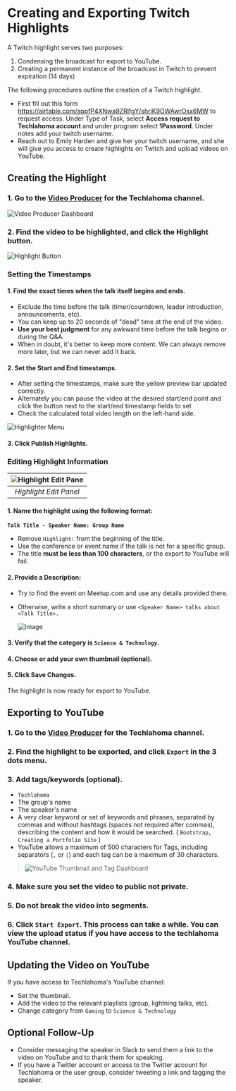 # Creating and Exporting Twitch Highlights
A Twitch highlight serves two purposes: 
1. Condensing the broadcast for export to YouTube.
2. Creating a permanent instance of the broadcast in Twitch to prevent expiration (14 days)

The following procedures outline the creation of a Twitch highlight.

* First fill out this form https://airtable.com/appfP4XNwa9ZRlfgY/shriK9OWAwrOsx6MW to request access. Under Type of Task, select **Access request to Techlahoma account** and under program select **1Password**. Under notes add your twitch username.
*  Reach out to Emily Harden and give her your twitch username, and she will give you access to create highlights on Twitch and upload videos on YouTube.

## Creating the Highlight

### 1. Go to the [Video Producer](https://dashboard.twitch.tv/u/techlahoma/content/video-producer) for the Techlahoma channel.

![Video Producer Dashboard](https://raw.githubusercontent.com/techlahoma/broadcasting/master/TwitchHighlighting/Dashboard.PNG)

### 2. Find the video to be highlighted, and click the **Highlight** button.

![Highlight Button](https://raw.githubusercontent.com/techlahoma/broadcasting/master/TwitchHighlighting/Highlight%20Button.PNG)

### Setting the Timestamps

#### 1. Find the exact times when the talk itself begins and ends. 

* Exclude the time before the talk (timer/countdown, leader introduction, announcements, etc). 
* You can keep up to 20 seconds of "dead" time at the end of the video. 
* **Use your best judgment** for any awkward time before the talk begins or during the Q&A. 
* When in doubt, it's better to keep more content. We can always remove more later, but we can never add it back.

#### 2. Set the **Start** and **End** timestamps. 

* After setting the timestamps, make sure the yellow preview bar updated correctly.
* Alternately you can pause the video at the desired start/end point and click the button next to the start/end timestamp fields to set 
* Check the calculated total video length on the left-hand side.

![Highlighter Menu](https://raw.githubusercontent.com/techlahoma/broadcasting/master/TwitchHighlighting/Highlighter%20Menu.PNG) 

#### 3. Click **Publish Highlights**.

### Editing Highlight Information 
 
| ![Highlight Edit Pane](https://raw.githubusercontent.com/techlahoma/broadcasting/master/TwitchHighlighting/Edit%20Highlight.PNG) |
|:-:|
| *Highlight Edit Panel* |  

#### 1. Name the highlight using the following format:  
**`Talk Title - Speaker Name: Group Name`** 
* Remove `Highlight:` from the beginning of the title.
* Use the conference or event name if the talk is not for a specific group.
* The title **must be less than 100 characters**, or the export to YouTube will fail.

#### 2. Provide a Description: 
  
* Try to find the event on Meetup.com and use any details provided there. 
* Otherwise, write a short summary or use `<Speaker Name> talks about <Talk Title>.`

   ![image](https://user-images.githubusercontent.com/954596/32418141-e38ceb7e-c229-11e7-8aee-db87bc569737.png)

#### 3. Verify that the category is **`Science & Technology`**.

#### 4. Choose or add your own thumbnail (optional).

#### 5. Click **Save Changes**.

The highlight is now ready for export to YouTube.

## Exporting to YouTube

### 1. Go to the [Video Producer](https://dashboard.twitch.tv/u/techlahoma/content/video-producer) for the Techlahoma channel.

### 2. Find the highlight to be exported, and click `Export` in the 3 dots menu.

### 3. Add tags/keywords (optional).

* `Techlahoma`
* The group's name
* The speaker's name
* A very clear keyword or set of keywords and phrases, separated by commas and without hashtags (spaces not required after commas), describing the content and how it would be searched. ( `Bootstrap, Creating a Portfolio Site` )
* YouTube allows a maximum of 500 characters for Tags, including separators (`,` or `|`) and each tag can be a maximum of 30 characters.
> ![YouTube Thumbnail and Tag Dashboard](https://raw.githubusercontent.com/techlahoma/broadcasting/master/TwitchHighlighting/Youtube-TagList.png)

### 4. Make sure you set the video to public not private. 

### 5. Do not break the video into segments.

### 6. Click `Start Export`. This process can take a while. You can view the upload status if you have access to the techlahoma YouTube channel.

## Updating the Video on YouTube

If you have access to Techlahoma's YouTube channel:
* Set the thumbnail.
* Add the video to the relevant playlists (group, lightning talks, etc).
* Change category from `Gaming` to `Science & Technology` 

## Optional Follow-Up

* Consider messaging the speaker in Slack to send them a link to the video on YouTube and to thank them for speaking.
* If you have a Twitter account or access to the Twitter account for Techlahoma or the user group, consider tweeting a link and tagging the speaker.
